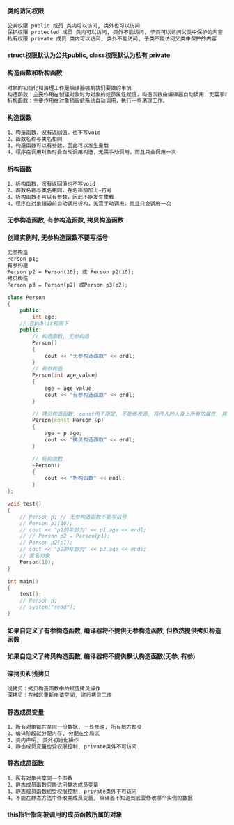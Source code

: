 #### 类的访问权限
```txt
公共权限 public 成员 类内可以访问, 类外也可以访问
保护权限 protected 成员 类内可以访问, 类外不能访问, 子类可以访问父类中保护的内容
私有权限 private 成员 类内可以访问, 类外不能访问, 子类不能访问父类中保护的内容
```
#### struct权限默认为公共public, class权限默认为私有 private
#### 构造函数和析构函数
```txt
对象的初始化和清理工作是编译器强制我们要做的事情
构造函数：主要作用在创建对象时为对象的成员属性赋值，构造函数由编译器自动调用，无需手动调用。
析构函数：主要作用在对象销毁前系统自动调用，执行一些清理工作。
```
#### 构造函数
```txt
1、构造函数，没有返回值，也不写void
2、函数名称与类名相同
3、构造函数可以有参数，因此可以发生重载
4、程序在调用对象时会自动调用构造，无需手动调用，而且只会调用一次
```
#### 析构函数
```txt
1、析构函数，没有返回值也不写void
2、函数名称与类名相同，在名称前加上~符号
3、析构函数不可以有参数，因此不能发生重载
4、程序在对象销毁前自动调用析构，无需手动调用，而且只会调用一次
```
#### 无参构造函数, 有参构造函数, 拷贝构造函数
#### 创建实例时, 无参构造函数不要写括号
```txt
无参构造
Person p1;
有参构造
Person p2 = Person(10); 或 Person p2(10);
拷贝构造
Person p3 = Person(p2) 或Person p3(p2);
```
```c++
class Person
{
    public:
        int age;
    // 在public权限下
    public:
        // 构造函数, 无参构造
        Person()
        {
            cout << "无参构造函数" << endl;
        }
        // 有参构造
        Person(int age_value)
        {
            age = age_value;
            cout << "有参构造函数" << endl;
        }

        // 拷贝构造函数, const用于限定, 不能修改源, 将传入的人身上所有的属性, 拷贝到自己身上
        Person(const Person &p)
        {
            age = p.age;
            cout << "拷贝构造函数" << endl;
        }

        // 析构函数
        ~Person()
        {
            cout << "析构函数" << endl;
        }
};

void test()
{
    // Person p; // 无参构造函数不能写括号
    // Person p1(10);
    // cout << "p1的年龄为" << p1.age << endl;
    // // Person p2 = Person(p1);
    // Person p2(p1);
    // cout << "p2的年龄为" << p2.age << endl;
    // 匿名对象
    Person(10);
}

int main()
{
    test();
    // Person p;
    // system("read");
}
```
#### 如果自定义了有参构造函数, 编译器将不提供无参构造函数, 但依然提供拷贝构造函数
#### 如果自定义了拷贝构造函数, 编译器将不提供默认构造函数(无参, 有参)
#### 深拷贝和浅拷贝
```txt
浅拷贝：拷贝构造函数中的赋值拷贝操作
深拷贝：在堆区重新申请空间, 进行拷贝工作
```
#### 静态成员变量
```txt
1、所有对象都共享同一份数据, 一处修改, 所有地方都变
2、编译阶段就分配内存, 分配在全局区
3、类内声明, 类外初始化操作
4、静态成员变量也受权限控制, private类外不可访问
```
#### 静态成员函数
```txt
1、所有对象共享同一个函数
2、静态成员函数只能访问静态成员变量
3、静态成员函数也受权限控制, private类外不可访问
4、不能在静态方法中修改类成员变量, 编译器不知道到底要修改哪个实例的数据
```
#### this指针指向被调用的成员函数所属的对象